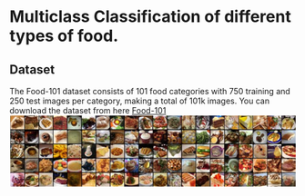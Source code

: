 # Multiclass Classification of different types of food.

## Dataset
The Food-101 dataset consists of 101 food categories with 750 training and 250 test images per category, making a total of 101k images.
You can download the dataset from here
[Food-101](https://www.kaggle.com/dansbecker/food-101)
![](image/sample.png)

